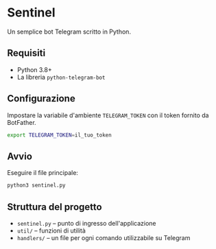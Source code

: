 # Sentinel

Un semplice bot Telegram scritto in Python.

## Requisiti

- Python 3.8+
- La libreria `python-telegram-bot`

## Configurazione

Impostare la variabile d'ambiente `TELEGRAM_TOKEN` con il token fornito da BotFather.

```bash
export TELEGRAM_TOKEN=il_tuo_token
```

## Avvio

Eseguire il file principale:

```bash
python3 sentinel.py
```

## Struttura del progetto

- `sentinel.py` – punto di ingresso dell'applicazione
- `util/` – funzioni di utilità
- `handlers/` – un file per ogni comando utilizzabile su Telegram
